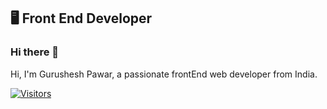 ## 🖥 Front End Developer

### Hi there 👋

Hi, I'm Gurushesh Pawar, a passionate frontEnd web developer from India.

[![Visitors](https://visitor-badge.glitch.me/badge?page_id=gurupawar.visitor-badge)](https://github.com/gurupawar)
